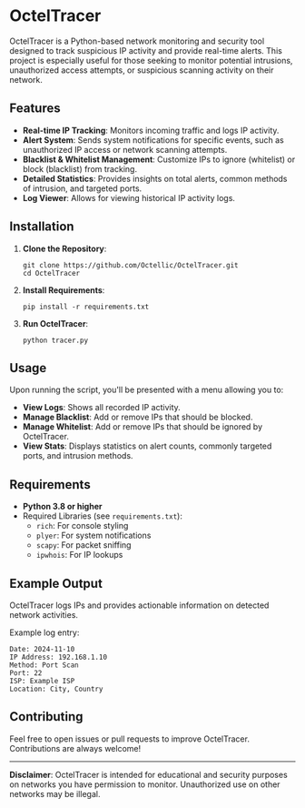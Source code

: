 # OctelTracer

OctelTracer is a Python-based network monitoring and security tool designed to track suspicious IP activity and provide real-time alerts. This project is especially useful for those seeking to monitor potential intrusions, unauthorized access attempts, or suspicious scanning activity on their network.

## Features

- **Real-time IP Tracking**: Monitors incoming traffic and logs IP activity.
- **Alert System**: Sends system notifications for specific events, such as unauthorized IP access or network scanning attempts.
- **Blacklist & Whitelist Management**: Customize IPs to ignore (whitelist) or block (blacklist) from tracking.
- **Detailed Statistics**: Provides insights on total alerts, common methods of intrusion, and targeted ports.
- **Log Viewer**: Allows for viewing historical IP activity logs.
  
## Installation

1. **Clone the Repository**:

   ```shell
   git clone https://github.com/Octellic/OctelTracer.git
   cd OctelTracer
   ```

2. **Install Requirements**:

   ```shell
   pip install -r requirements.txt
   ```

3. **Run OctelTracer**:

   ```shell
   python tracer.py
   ```

## Usage

Upon running the script, you'll be presented with a menu allowing you to:

- **View Logs**: Shows all recorded IP activity.
- **Manage Blacklist**: Add or remove IPs that should be blocked.
- **Manage Whitelist**: Add or remove IPs that should be ignored by OctelTracer.
- **View Stats**: Displays statistics on alert counts, commonly targeted ports, and intrusion methods.

## Requirements

- **Python 3.8 or higher**
- Required Libraries (see `requirements.txt`):
  - `rich`: For console styling
  - `plyer`: For system notifications
  - `scapy`: For packet sniffing
  - `ipwhois`: For IP lookups

## Example Output

OctelTracer logs IPs and provides actionable information on detected network activities.

Example log entry:

```
Date: 2024-11-10
IP Address: 192.168.1.10
Method: Port Scan
Port: 22
ISP: Example ISP
Location: City, Country
```

## Contributing

Feel free to open issues or pull requests to improve OctelTracer. Contributions are always welcome!

---

**Disclaimer**: OctelTracer is intended for educational and security purposes on networks you have permission to monitor. Unauthorized use on other networks may be illegal.
```
